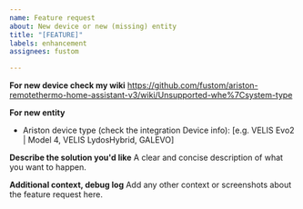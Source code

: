 ```yaml
---
name: Feature request
about: New device or new (missing) entity
title: "[FEATURE]"
labels: enhancement
assignees: fustom

---
```


**For new device check my wiki**
https://github.com/fustom/ariston-remotethermo-home-assistant-v3/wiki/Unsupported-whe%7Csystem-type

**For new entity**
 - Ariston device type (check the integration Device info): [e.g. VELIS Evo2 | Model 4, VELIS LydosHybrid, GALEVO]

**Describe the solution you'd like**
A clear and concise description of what you want to happen.

**Additional context, debug log**
Add any other context or screenshots about the feature request here.
